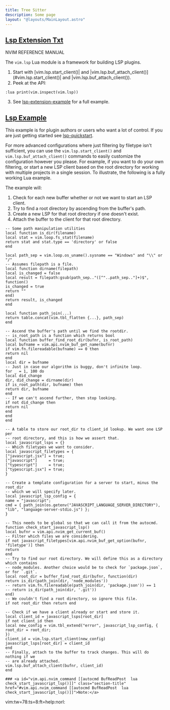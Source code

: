 ```yaml
---
title: Tree Sitter
description: Some page
layout: "@layouts/MainLayout.astro"
---
```



## <a id="LSP Extension" class="section-title" href="#LSP Extension"> Lsp Extension Txt</a> 

NVIM REFERENCE MANUAL


The `vim.lsp` Lua module is a framework for building LSP plugins.

1. Start with [vim.lsp.start_client()| and |vim.lsp.buf_attach_client()](#vim.lsp.start_client()| and |vim.lsp.buf_attach_client()).
2. Peek at the API:
```
:lua print(vim.inspect(vim.lsp))

```
  3. See [lsp-extension-example](#lsp-extension-example) for a full example.


## <a id="lsp-extension-example" class="section-title" href="#lsp-extension-example">Lsp Example</a> 

This example is for plugin authors or users who want a lot of control. If you
are just getting started see [lsp-quickstart](#lsp-quickstart).

For more advanced configurations where just filtering by filetype isn't
sufficient, you can use the `vim.lsp.start_client()` and
`vim.lsp.buf_attach_client()` commands to easily customize the configuration
however you please. For example, if you want to do your own filtering, or
start a new LSP client based on the root directory for working with multiple
projects in a single session. To illustrate, the following is a fully working
Lua example.

The example will:
1. Check for each new buffer whether or not we want to start an LSP client.
2. Try to find a root directory by ascending from the buffer's path.
3. Create a new LSP for that root directory if one doesn't exist.
4. Attach the buffer to the client for that root directory.
```
-- Some path manipulation utilities
local function is_dir(filename)
local stat = vim.loop.fs_stat(filename)
return stat and stat.type == 'directory' or false
end

local path_sep = vim.loop.os_uname().sysname == "Windows" and "\\" or "/"
-- Assumes filepath is a file.
local function dirname(filepath)
local is_changed = false
local result = filepath:gsub(path_sep.."([^"..path_sep.."]+)$", function()
is_changed = true
return ""
end)
return result, is_changed
end

local function path_join(...)
return table.concat(vim.tbl_flatten {...}, path_sep)
end

-- Ascend the buffer's path until we find the rootdir.
-- is_root_path is a function which returns bool
local function buffer_find_root_dir(bufnr, is_root_path)
local bufname = vim.api.nvim_buf_get_name(bufnr)
if vim.fn.filereadable(bufname) == 0 then
return nil
end
local dir = bufname
-- Just in case our algorithm is buggy, don't infinite loop.
for _ = 1, 100 do
local did_change
dir, did_change = dirname(dir)
if is_root_path(dir, bufname) then
return dir, bufname
end
-- If we can't ascend further, then stop looking.
if not did_change then
return nil
end
end
end

-- A table to store our root_dir to client_id lookup. We want one LSP per
-- root directory, and this is how we assert that.
local javascript_lsps = {}
-- Which filetypes we want to consider.
local javascript_filetypes = {
["javascript.jsx"] = true;
["javascript"]     = true;
["typescript"]     = true;
["typescript.jsx"] = true;
}

-- Create a template configuration for a server to start, minus the root_dir
-- which we will specify later.
local javascript_lsp_config = {
name = "javascript";
cmd = { path_join(os.getenv("JAVASCRIPT_LANGUAGE_SERVER_DIRECTORY"), "lib", "language-server-stdio.js") };
}

-- This needs to be global so that we can call it from the autocmd.
function check_start_javascript_lsp()
local bufnr = vim.api.nvim_get_current_buf()
-- Filter which files we are considering.
if not javascript_filetypes[vim.api.nvim_buf_get_option(bufnr, 'filetype')] then
return
end
-- Try to find our root directory. We will define this as a directory which contains
-- node_modules. Another choice would be to check for `package.json`, or for `.git`.
local root_dir = buffer_find_root_dir(bufnr, function(dir)
return is_dir(path_join(dir, 'node_modules'))
-- return vim.fn.filereadable(path_join(dir, 'package.json')) == 1
-- return is_dir(path_join(dir, '.git'))
end)
-- We couldn't find a root directory, so ignore this file.
if not root_dir then return end

-- Check if we have a client already or start and store it.
local client_id = javascript_lsps[root_dir]
if not client_id then
local new_config = vim.tbl_extend("error", javascript_lsp_config, {
root_dir = root_dir;
})
client_id = vim.lsp.start_client(new_config)
javascript_lsps[root_dir] = client_id
end
-- Finally, attach to the buffer to track changes. This will do nothing if we
-- are already attached.
vim.lsp.buf_attach_client(bufnr, client_id)
end

### <a id="vim.api.nvim_command [[autocmd BufReadPost  lua check_start_javascript_lsp()]]" class="section-title" href="#vim.api.nvim_command [[autocmd BufReadPost  lua check_start_javascript_lsp()]]">Note:</a>

```


vim:tw=78:ts=8:ft=help:norl:

